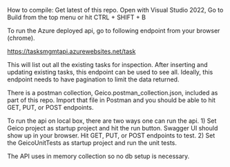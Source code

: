 ﻿How to compile:
Get latest of this repo. Open with Visual Studio 2022,
Go to Build from the top menu or hit CTRL + SHIFT + B

To run the Azure deployed api, go to following endpoint from your browser (chrome).

https://tasksmgmtapi.azurewebsites.net/task

This will list out all the existing tasks for inspection. After inserting and updating existing tasks, this endpoint can be used to see all.  Ideally, this endpoint needs to have pagination to limit the data returned.

There is a postman collection, Geico.postman_collection.json, included as part of this repo. Import that file in Postman and you should be able to hit GET, PUT, or POST endpoints. 

To run the api on local box, there are two ways one can run the api.
	1) Set Geico project as startup project and hit the run button. Swagger UI should show up in your browser. Hit GET, PUT, or POST endpoints to test.
	2) Set the GeicoUnitTests as startup project and run the unit tests.

The API uses in memory collection so no db setup is necessary.